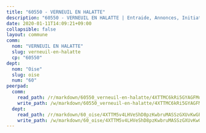 ```yaml
---
title: "60550 - VERNEUIL EN HALATTE"
description: "60550 - VERNEUIL EN HALATTE | Entraide, Annonces, Initiatives"
date: 2020-01-11T14:09:21+09:00
collapsible: false
layout: commune
comm:
  nom: "VERNEUIL EN HALATTE"
  slug: verneuil-en-halatte
  cp: "60550"
dept:
  nom: "Oise"
  slug: oise
  num: "60"
peerpad:
  comm:
    read_path: /r/markdown/60550_verneuil-en-halatte/4XTTMC6kRi5GYAGFMoX1h5urtLZujo5PXdaZare4NTHKoVx92
    write_path: /w/markdown/60550_verneuil-en-halatte/4XTTMC6kRi5GYAGFMoX1h5urtLZujo5PXdaZare4NTHKoVx92-K3TgTjfctTSzjxhx6tiNyHijvGtViPtkkZr8dajfvKoWNSEMFoPPDevV86dXsPrTtght5MCU7ghy99L89moR2AbWJJ63BLNAFsp88E6rLiDtYy8pvsnvNpZj52yrKTY5PpkP2ACc
  dept:
    read_path: /r/markdown/60_oise/4XTTM5v4LHVeShD8pzKwbruMASSzGXUvKwGPyPNR6Aq6aruGY
    write_path: /w/markdown/60_oise/4XTTM5v4LHVeShD8pzKwbruMASSzGXUvKwGPyPNR6Aq6aruGY-K3TgTfEPmBuMGxs3WizC7aafmuSUvuvwsE7nM986pS4fEczEhokrfL1mXNtU722XatpEcDhfhLf5xd24JkCKBD4DcQHeF5CYjEkAVzDN3PuQerZfYGZ5zy2XFcJNh2Z1pYjLoQTn
---
```



